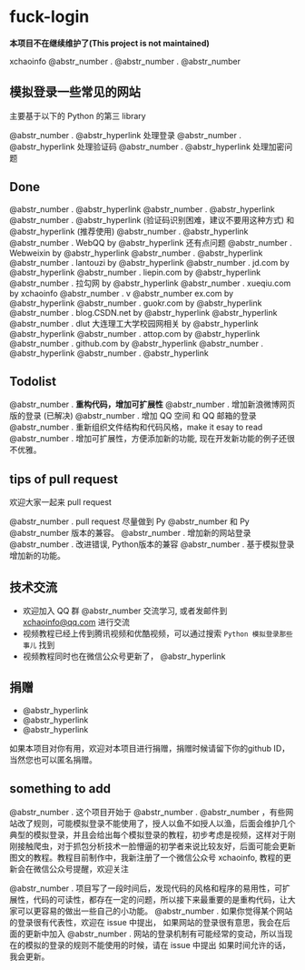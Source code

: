 # fuck-login

**本项目不在继续维护了(This project is not maintained)**

xchaoinfo @abstr_number . @abstr_number . @abstr_number 

## 模拟登录一些常见的网站

主要基于以下的 Python 的第三 library 

@abstr_number . @abstr_hyperlink 处理登录 @abstr_number . @abstr_hyperlink 处理验证码 @abstr_number . @abstr_hyperlink 处理加密问题

## Done

@abstr_number . @abstr_hyperlink @abstr_number . @abstr_hyperlink @abstr_number . @abstr_hyperlink (验证码识别困难，建议不要用这种方式) 和 @abstr_hyperlink (推荐使用) @abstr_number . @abstr_hyperlink @abstr_number . WebQQ by @abstr_hyperlink 还有点问题 @abstr_number . Webweixin by @abstr_hyperlink @abstr_number . @abstr_hyperlink @abstr_number . lantouzi by @abstr_hyperlink @abstr_number . jd.com by @abstr_hyperlink @abstr_number . liepin.com by @abstr_hyperlink @abstr_number . 拉勾网 by @abstr_hyperlink @abstr_number . xueqiu.com by xchaoinfo @abstr_number . v @abstr_number ex.com by @abstr_hyperlink @abstr_number . guokr.com by @abstr_hyperlink @abstr_number . blog.CSDN.net by @abstr_hyperlink @abstr_hyperlink @abstr_number . dlut 大连理工大学校园网相关 by @abstr_hyperlink @abstr_hyperlink @abstr_number . attop.com by @abstr_hyperlink @abstr_number . github.com by @abstr_hyperlink @abstr_number . @abstr_hyperlink @abstr_number . @abstr_hyperlink 

## Todolist

@abstr_number . **重构代码，增加可扩展性** @abstr_number . 增加新浪微博网页版的登录 (已解决) @abstr_number . 增加 QQ 空间 和 QQ 邮箱的登录 @abstr_number . 重新组织文件结构和代码风格，make it esay to read @abstr_number . 增加可扩展性，方便添加新的功能, 现在开发新功能的例子还很不优雅。

## tips of pull request

欢迎大家一起来 pull request 

@abstr_number . pull request 尽量做到 Py @abstr_number 和 Py @abstr_number 版本的兼容。 @abstr_number . 增加新的网站登录 @abstr_number . 改进错误, Python版本的兼容 @abstr_number . 基于模拟登录增加新的功能。

## 技术交流

  * 欢迎加入 QQ 群 @abstr_number 交流学习, 或者发邮件到 xchaoinfo@qq.com 进行交流
  * 视频教程已经上传到腾讯视频和优酷视频，可以通过搜索 `Python 模拟登录那些事儿` 找到
  * 视频教程同时也在微信公众号更新了， @abstr_hyperlink 



## 捐赠

  * @abstr_hyperlink 
  * @abstr_hyperlink 
  * @abstr_hyperlink 



如果本项目对你有用，欢迎对本项目进行捐赠，捐赠时候请留下你的github ID，当然您也可以匿名捐赠。

## something to add

@abstr_number . 这个项目开始于 @abstr_number . @abstr_number ，有些网站改了规则，可能模拟登录不能使用了，授人以鱼不如授人以渔，后面会维护几个典型的模拟登录，并且会给出每个模拟登录的教程，初步考虑是视频，这样对于刚刚接触爬虫，对于抓包分析技术一脸懵逼的初学者来说比较友好，后面可能会更新图文的教程。教程目前制作中，我新注册了一个微信公众号 xchaoinfo, 教程的更新会在微信公众号提醒，欢迎关注

@abstr_number . 项目写了一段时间后，发现代码的风格和程序的易用性，可扩展性，代码的可读性，都存在一定的问题，所以接下来最重要的是重构代码，让大家可以更容易的做出一些自己的小功能。 @abstr_number . 如果你觉得某个网站的登录很有代表性，欢迎在 issue 中提出， 如果网站的登录很有意思，我会在后面的更新中加入 @abstr_number . 网站的登录机制有可能经常的变动，所以当现在的模拟的登录的规则不能使用的时候，请在 issue 中提出 如果时间允许的话，我会更新。
